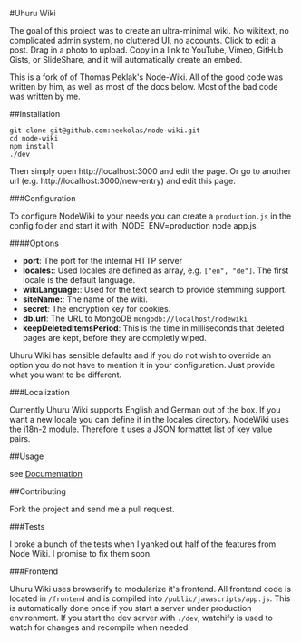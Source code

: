 #Uhuru Wiki

The goal of this project was to create an ultra-minimal wiki. No wikitext, no complicated admin system, no cluttered UI, no accounts. Click to edit a post. Drag in a photo to upload. Copy in a link to YouTube, Vimeo, GitHub Gists, or SlideShare, and it will automatically create an embed.

This is a fork of of Thomas Peklak's Node-Wiki. All of the good code was written by him, as well as most of the docs below. Most of the bad code was written by me. 

##Installation

    git clone git@github.com:neekolas/node-wiki.git
    cd node-wiki
    npm install
    ./dev

Then simply open http://localhost:3000 and edit the page. Or go to another url (e.g. http://localhost:3000/new-entry) and edit this page.

###Configuration

To configure NodeWiki to your needs you can create a `production.js` in the config folder and start it with `NODE_ENV=production node app.js.

####Options

- __port__: The port for the internal HTTP server
- __locales:__: Used locales are defined as array, e.g. `["en", "de"]`. The first locale is the default language.
- __wikiLanguage:__: Used for the text search to provide stemming support.
- __siteName:__: The name of the wiki.
- __secret__: The encryption key for cookies.
- __db.url__: The URL to MongoDB `mongodb://localhost/nodewiki`
- __keepDeletedItemsPeriod__: This is the time in milliseconds that deleted pages are kept, before they are completly wiped.

Uhuru Wiki has sensible defaults and if you do not wish to override an option you do not have to mention it in your configuration. Just provide what you want to be different.

###Localization

Currently Uhuru Wiki supports English and German out of the box. If you want a new locale you can define it in the locales directory. NodeWiki uses the [i18n-2](http://github.com/jeresig/i18n-node-2) module. Therefore it uses a JSON formattet list of key value pairs.

##Usage

see [Documentation](./help/en.md)

##Contributing

Fork the project and send me a pull request. 

###Tests

I broke a bunch of the tests when I yanked out half of the features from Node Wiki. I promise to fix them soon.

###Frontend

Uhuru Wiki uses browserify to modularize it's frontend. All frontend code is located in
`/frontend` and is compiled into `/public/javascripts/app.js`. This is
automatically done once if you start a server under production environment. If
you start the dev server with `./dev`, watchify is used to watch for
changes and recompile when needed.


